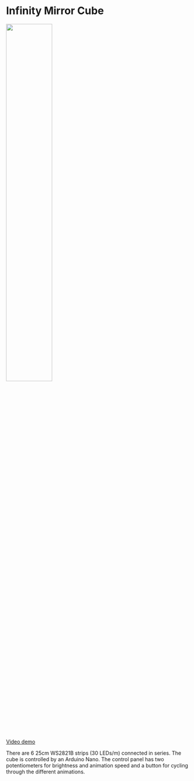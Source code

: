 # Infinity Mirror Cube

[<img src="https://img.youtube.com/vi/pxSlRR79iSs/maxresdefault.jpg" width="50%">](https://youtu.be/pxSlRR79iSs)  
[Video demo](https://youtu.be/pxSlRR79iSs)

There are 6 25cm WS2821B strips (30 LEDs/m) connected in series. The cube is controlled by an Arduino Nano. The control panel has two potentiometers for brightness and animation speed and a button for cycling through the different animations.
